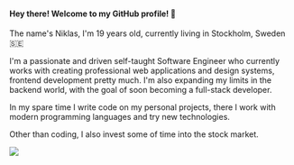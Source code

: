 #### Hey there! Welcome to my GitHub profile! 👋

The name's Niklas, I'm 19 years old, currently living in Stockholm, Sweden 🇸🇪

I'm a passionate and driven self-taught Software Engineer who currently works with creating professional web applications and design systems, frontend development pretty much. 
I'm also expanding my limits in the backend world, with the goal of soon becoming a full-stack developer. 

In my spare time I write code on my personal projects, there I work with modern programming languages and try new technologies. 

Other than coding, I also invest some of time into the stock market. 

<img src="https://github-readme-stats.vercel.app/api?username=Nojze&show_icons=true&count_private=true">
